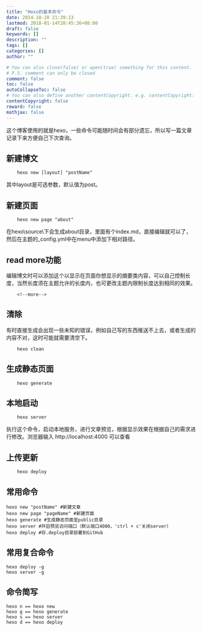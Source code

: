 ```yaml
---
title: "Hexo的基本命令"
date: 2014-10-28 21:39:13
lastmod: 2018-01-14T20:45:36+08:00
draft: false
keywords: []
description: ""
tags: []
categories: []
author: ""

# You can also close(false) or open(true) something for this content.
# P.S. comment can only be closed
comment: false
toc: false
autoCollapseToc: false
# You can also define another contentCopyright. e.g. contentCopyright: "This is another copyright."
contentCopyright: false
reward: false
mathjax: false
---
```


   这个博客使用的就是hexo，一些命令可能随时间会有部分遗忘，所以写一篇文章记录下来方便自己下次查询。
   <!--more-->

## 新建博文
		hexo new [layout] "postName"

  其中layout是可选参数，默认值为post。

## 新建页面
		hexo new page "about"

  在hexo\source\下会生成about目录，里面有个index.md，直接编辑就可以了，然后在主题的_config.yml中在menu中添加下相对路径。

## read more功能
   编辑博文时可以添加这个以显示在页面你想显示的摘要类内容，可以自己控制长度，当然长度须在主题允许的长度内，也可更改主题内限制长度达到相同的效果。

        <!--more-->

## 清除
   有时直接生成会出现一些未知的错误，例如自己写的东西推送不上去，或者生成的内容不对，这时可能就需要清空下。

        hexo clean

## 生成静态页面

		hexo generate

## 本地启动
		hexo server
   执行这个命令，启动本地服务，进行文章预览，根据显示效果在根据自己的需求进行修改。浏览器输入  http://localhost:4000  可以查看

## 上传更新
		hexo deploy

## 常用命令
```
hexo new "postName" #新建文章
hexo new page "pageName" #新建页面
hexo generate #生成静态页面至public目录
hexo server #开启预览访问端口（默认端口4000，'ctrl + c'关闭server）
hexo deploy #将.deploy目录部署到GitHub
```

## 常用复合命令
```
hexo deploy -g
hexo server -g
```

## 命令简写
```
hexo n == hexo new
hexo g == hexo generate
hexo s == hexo server
hexo d == hexo deploy
```

